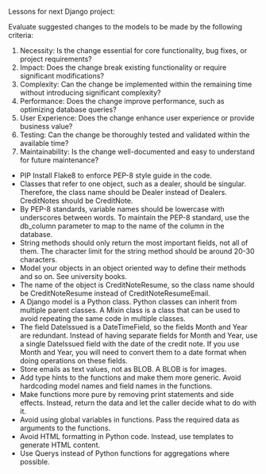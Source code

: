 Lessons for next Django project: 

Evaluate suggested changes to the models to be made by the following criteria:
1. Necessity: Is the change essential for core functionality, bug fixes, or project requirements?
2. Impact: Does the change break existing functionality or require significant modifications?
3. Complexity: Can the change be implemented within the remaining time without introducing significant complexity?
4. Performance: Does the change improve performance, such as optimizing database queries?
5. User Experience: Does the change enhance user experience or provide business value?
6. Testing: Can the change be thoroughly tested and validated within the available time?
7. Maintainability: Is the change well-documented and easy to understand for future maintenance?

- PIP Install Flake8 to enforce PEP-8 style guide in the code.
- Classes that refer to one object, such as a dealer, should be singular. Therefore, the class name should be Dealer instead of Dealers. CreditNotes should be CreditNote.
- By PEP-8 standards, variable names should be lowercase with underscores between words. To maintain the PEP-8 standard, use the db_column parameter to map to the name of the column in the database.
- String methods should only return the most important fields, not all of them. The character limit for the string method should be around 20-30 characters.
- Model your objects in an object oriented way to define their methods and so on. See university books.
- The name of the object is CreditNoteResume, so the class name should be CreditNoteResume instead of CreditNoteResumeEmail. 
- A Django model is a Python class. Python classes can inherit from multiple parent classes. A Mixin class is a class that can be used to avoid repeating the same code in multiple classes.
- The field DateIssued is a DateTimeField, so the fields Month and Year are redundant. Instead of having separate fields for Month and Year, use a single DateIssued field with the date of the credit note. If you use Month and Year, you will need to convert them to a date format when doing operations on these fields. 
- Store emails as text values, not as BLOB. A BLOB is for images. 
- Add type hints to the functions and make them more generic. Avoid hardcoding model names and field names in the functions.
- Make functions more pure by removing print statements and side effects. Instead, return the data and let the caller decide what to do with it.
- Avoid using global variables in functions. Pass the required data as arguments to the functions.
- Avoid HTML formatting in Python code. Instead, use templates to generate HTML content.
- Use Querys instead of Python functions for aggregations where possible. 


    